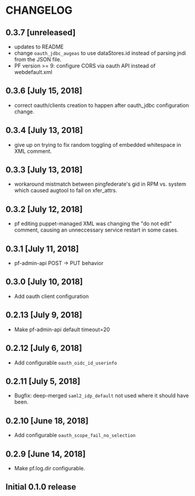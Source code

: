 # CHANGELOG

## 0.3.7 [unreleased]
- updates to README
- change `oauth_jdbc_augeas` to use dataStores.id instead of parsing jndi from the JSON file.
- PF version >= 9: configure CORS via oauth API instead of webdefault.xml

## 0.3.6 [July 15, 2018]
- correct oauth/clients creation to happen after oauth_jdbc configuration change.

## 0.3.4 [July 13, 2018]
- give up on trying to fix random toggling of embedded whitespace in XML comment.

## 0.3.3 [July 13, 2018]
- workaround mistmatch between pingfederate's gid in RPM vs. system which caused augtool to fail on xfer_attrs.

## 0.3.2 [July 12, 2018]
- pf editing puppet-managed XML was changing the "do not edit" comment, causing an unneccessary service restart in some cases.

## 0.3.1 [July 11, 2018]
- pf-admin-api POST -> PUT behavior

## 0.3.0 [July 10, 2018]
- Add oauth client configuration

## 0.2.13 [July 9, 2018]
- Make pf-admin-api default timeout=20

## 0.2.12 [July 6, 2018]
- Add configurable `oauth_oidc_id_userinfo`

## 0.2.11 [July 5, 2018]
- Bugfix: deep-merged `saml2_idp_default` not used where it should have been.

## 0.2.10 [June 18, 2018]
- Add configurable `oauth_scope_fail_no_selection`

## 0.2.9 [June 14, 2018]
- Make pf.log.dir configurable.

## Initial 0.1.0 release
